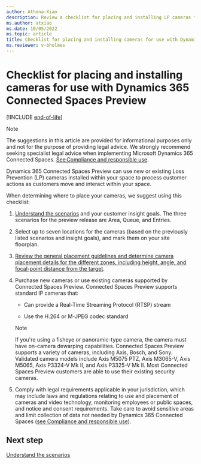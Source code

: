 ```yaml
---
author: Athena-Xiao
description: Review a checklist for placing and installing LP cameras for use with Dynamics 365 Connected Spaces Preview.
ms.author: atxiao
ms.date: 10/05/2022
ms.topic: article
title: Checklist for placing and installing cameras for use with Dynamics 365 Connected Spaces Preview
ms.reviewer: v-bholmes
---
```


# Checklist for placing and installing cameras for use with Dynamics 365 Connected Spaces Preview

[!INCLUDE [end-of-life](includes/end-of-life.md)]

> [!NOTE]
> The suggestions in this article are provided for informational purposes only and not for the purpose of providing legal advice. We strongly recommend seeking specialist legal advice when implementing Microsoft Dynamics 365 Connected Spaces. [See Compliance and responsible use](compliance.md).

Dynamics 365 Connected Spaces Preview can use new or existing Loss Prevention (LP) cameras installed within your space to process customer actions as customers move and interact within your space.

When determining where to place your cameras, we suggest using this checklist:

1. [Understand the scenarios](camera-placement-general.md) and your customer insight goals. The three scenarios for the preview release are Area, Queue, and Entries.

2. Select up to seven locations for the cameras (based on the previously listed scenarios and insight goals), and mark them on your site floorplan.

3. [Review the general placement guidelines and determine camera placement details for the different zones, including height, angle, and focal-point distance from the target](camera-placement-recommendations.md).

4. Purchase new cameras or use existing cameras supported by Connected Spaces Preview. Connected Spaces Preview supports standard IP cameras that: 

    - Can provide a Real-Time Streaming Protocol (RTSP) stream 

    - Use the H.264 or M-JPEG codec standard 

    > [!NOTE]
    > If you're using a fisheye or panoramic-type camera, the camera must have on-camera dewarping capabilities. 
    > Connected Spaces Preview supports a variety of cameras, including Axis, Bosch, and Sony. Validated camera models include Axis M5075 PTZ, Axis M3065-V, Axis M5065, Axis P3324-V Mk II, and Axis P3325-V Mk II. Most Connected Spaces Preview customers are able to use their existing security cameras. 

4. Comply with legal requirements applicable in your jurisdiction, which may include laws and regulations relating to use and placement of cameras and video technology, monitoring employees or public spaces, and notice and consent requirements. Take care to avoid sensitive areas and limit collection of data not needed by Dynamics 365 Connected Spaces ([see Compliance and responsible use](compliance.md)).

## Next step

[Understand the scenarios](camera-placement-general.md)
